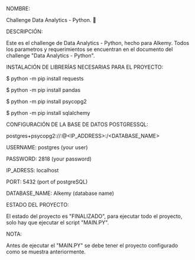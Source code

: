 NOMBRE:

Challenge Data Analytics - Python. 🚀


DESCRIPCIÓN:

Este es el challenge de Data Analytics - Python, hecho para Alkemy.
Todos los parametros y requerimientos se encuentran en el documento del challenge  "Data Analytics - Python".


INSTALACIÓN DE LIBRERÍAS NECESARIAS PARA EL PROYECTO:

$ python -m pip install requests

$ python -m pip install pandas

$ python -m pip install psycopg2

$ python -m pip install sqlalchemy


CONFIGURACIÓN DE LA BASE DE DATOS POSTGRESSQL:

postgres+psycopg2://<USERNAME>:<PASSWORD>@<IP_ADDRESS>:<PORT>/<DATABASE_NAME>
  
USERNAME: postgres  (your user)
  
PASSWORD: 2818  (your password)
  
IP_ADRESS: localhost  
  
PORT: 5432  (port of postgreSQL)
  
DATABASE_NAME: Alkemy  (database name)

  
ESTADO DEL PROYECTO:
  
El estado del proyecto es "FINALIZADO", para ejecutar todo el proyecto, solo hay que ejecutar el script "MAIN.PY".

  
NOTA:
  
Antes de ejecutar el "MAIN.PY" se debe tener el proyecto configurado como se muestra anteriormente.